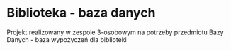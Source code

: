 # Biblioteka - baza danych
Projekt realizowany w zespole 3-osobowym na potrzeby przedmiotu Bazy Danych - baza wypożyczeń dla biblioteki  

